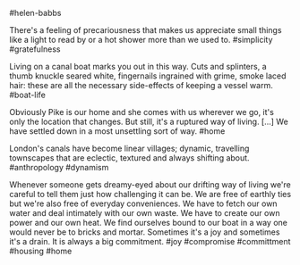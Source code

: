 #helen-babbs

There's a feeling of precariousness that makes us appreciate small things like a light to read by or a hot shower more than we used to.
#simplicity #gratefulness
 
Living on a canal boat marks you out in this way. Cuts and splinters, a thumb knuckle seared white, fingernails ingrained with grime, smoke laced hair: these are all the necessary side-effects of keeping a vessel warm.
#boat-life 

Obviously Pike is our home and she comes with us wherever we go, it's only the location that changes. But still, it's a ruptured way of living. \[...\] We have settled down in a most unsettling sort of way.
#home

London's canals have become linear villages; dynamic, travelling townscapes that are eclectic, textured and always shifting about.
#anthropology #dynamism

Whenever someone gets dreamy-eyed about our drifting way of living we're careful to tell them just how challenging it can be. We are free of earthly ties but we're also free of everyday conveniences. We have to fetch our own water and deal intimately with our own waste. We have to create our own power and our own heat. We find ourselves bound to our boat in a way one would never be to bricks and mortar. Sometimes it's a joy and sometimes it's a drain. It is always a big commitment.
#joy #compromise #committment #housing #home